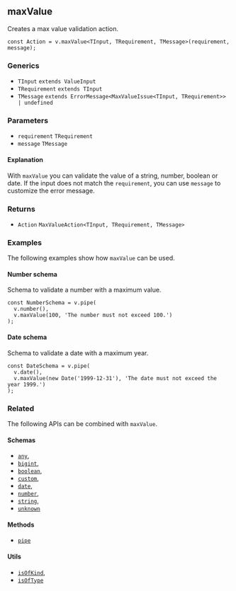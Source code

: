 maxValue
--------

Creates a max value validation action.

    const Action = v.maxValue<TInput, TRequirement, TMessage>(requirement, message);
    

### Generics

*   `TInput` `extends ValueInput`
*   `TRequirement` `extends TInput`
*   `TMessage` `extends ErrorMessage<MaxValueIssue<TInput, TRequirement>> | undefined`

### Parameters

*   `requirement` `TRequirement`
*   `message` `TMessage`

#### Explanation

With `maxValue` you can validate the value of a string, number, boolean or date. If the input does not match the `requirement`, you can use `message` to customize the error message.

### Returns

*   `Action` `MaxValueAction<TInput, TRequirement, TMessage>`

### Examples

The following examples show how `maxValue` can be used.

#### Number schema

Schema to validate a number with a maximum value.

    const NumberSchema = v.pipe(
      v.number(),
      v.maxValue(100, 'The number must not exceed 100.')
    );
    

#### Date schema

Schema to validate a date with a maximum year.

    const DateSchema = v.pipe(
      v.date(),
      v.maxValue(new Date('1999-12-31'), 'The date must not exceed the year 1999.')
    );
    

### Related

The following APIs can be combined with `maxValue`.

#### Schemas

*   [`any`](any.md),
*   [`bigint`](bigint.md),
*   [`boolean`](boolean.md),
*   [`custom`](custom.md),
*   [`date`](date.md),
*   [`number`](number.md),
*   [`string`](string.md),
*   [`unknown`](unknown.md)

#### Methods

*   [`pipe`](pipe.md)

#### Utils

*   [`isOfKind`](isOfKind.md),
*   [`isOfType`](isOfType.md)